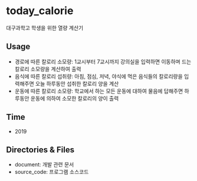 # today_calorie
대구과학고 학생을 위한 열량 계산기

## Usage
* 경로에 따른 칼로리 소모량: 1교시부터 7교시까지 강의실을 입력하면 이동하며 드는 칼로리 소모량을 계산하여 출력
* 음식에 따른 칼로리 섭취량: 아침, 점심, 저녁, 야식에 먹은 음식들의 칼로리량을 입력해주면 오늘 하루동안 섭취한 칼로리 양을 계산
* 운동에 따른 칼로리 소모량: 학교에서 하는 모든 운동에 대하여 물음에 답해주면 하루동안 운동에 의하여 소모한 칼로리의 양이 출력

## Time
* 2019

## Directories & Files
* document: 개발 관련 문서
* source_code: 프로그램 소스코드
